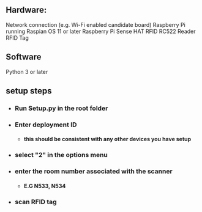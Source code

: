 ## Hardware: 
Network connection (e.g. Wi-Fi enabled candidate board)
Raspberry Pi running Raspian OS 11 or later
Raspberry Pi Sense HAT
RFID RC522 Reader 
RFID Tag

## Software
Python 3 or later

## setup steps
- ### Run Setup.py in the root folder
- ### Enter deployment ID 
  - #### this should be consistent with any other devices you have setup
- ### select "2" in the options menu
- ### enter the room number associated with the scanner
  - #### E.G N533, N534
- ###  scan RFID tag 

